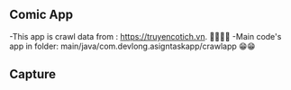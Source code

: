 ## Comic App
 -This app is crawl data from : https://truyencotich.vn. 📖📖📕📕
 -Main code's app in folder: main/java/com.devlong.asigntaskapp/crawlapp 😁😁
## Capture
